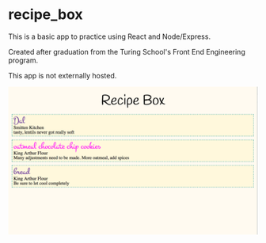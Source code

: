 # recipe_box

This is a basic app to practice using React and Node/Express.

Created after graduation from the Turing School's Front End Engineering program.

This app is not externally hosted.

![Screen Shot](https://github.com/apsitos/recipe_box/blob/master/ScreenShot.png)
